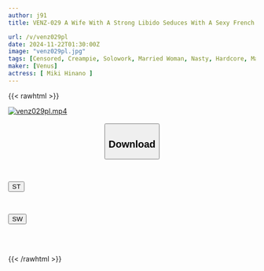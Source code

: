 ```yaml
---
author: j91
title: VENZ-029 A Wife With A Strong Libido Seduces With A Sexy French Kiss. A Deep Blowjob With A Drooling Body Leads To A Huge Cock Explosion And A Huge Ejaculation. She Shows Off Her Open Pussy And Masturbates With A Vibrator. She Is Taken Home To Have Creampie Sex When Her Husband Is Not Around. Hinano Miki

url: /v/venz029pl
date: 2024-11-22T01:30:00Z
image: "venz029pl.jpg"
tags: [Censored, Creampie, Solowork, Married Woman, Nasty, Hardcore, Mature Woman, Kiss	]
maker: [Venus]
actress: [ Miki Hinano ]
---
```



{{< rawhtml >}}

<div class="video" data-videoid="Dj0YZQpG7zuk9eO">
    <a href="javascript:;">
        <img src="/v/venz029pl/venz029pl.jpg" width="WIDTH" height="HEIGHT" alt="venz029pl.mp4" loading="lazy">
    </a>
</div>

<script type="text/javascript" src="https://j91.asia/asset/on-demand-st.js"></script>

<br>
  <link rel="stylesheet" href="https://j91.asia/asset/bs5.css">
  
  <center>
  <button class="btn btn-primary" type="button" data-bs-toggle="collapse" data-bs-target=".multi-collapse" aria-expanded="false" aria-controls="multiCollapseExample1 multiCollapseExample2"><h2>Download</h2></button></center>
</p>
<div class="row">
  <div class="col">
    <div class="collapse multi-collapse" id="multiCollapseExample1">
      <div class="card card-body">
	      	      <br>
<div class="buttons">  
<p><a href="/v/venz029pl/st.html" target="_blank"><button class="btn-hover color-3"><i class="fa fa-download"></i> ST</button></a></p></div>
    </div>
  </div>
</div>
  <div class="col">
    <div class="collapse multi-collapse" id="multiCollapseExample2">
      <div class="card card-body">
	      <br>
<div class="buttons">
<p><a href="/v/venz029pl/sw.html" target="_blank"><button class="btn-hover color-2"><i class="fa fa-download"></i> SW</button></a></p></div>
<br><br>
      </div>
    </div>
  </div>
</div>

{{< /rawhtml >}}